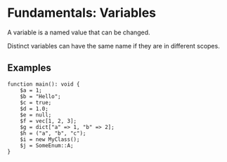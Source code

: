 # Fundamentals: Variables

A variable is a named value that can be changed.

Distinct variables can have the same name if they are in different scopes.

## Examples

```
function main(): void {
    $a = 1;
    $b = "Hello";
    $c = true;
    $d = 1.0;
    $e = null;
    $f = vec[1, 2, 3];
    $g = dict["a" => 1, "b" => 2];
    $h = ("a", "b", "c");
    $i = new MyClass();
    $j = SomeEnum::A;
}
```